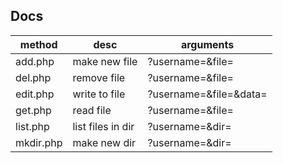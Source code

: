 ## Docs

| method        | desc              | arguments                                      |
| ------------- | ------------------|------------------------------------------------|
| add.php       | make new file     | ?username=<username>&file=<file>               |
| del.php       | remove file       | ?username=<username>&file=<file>               |
| edit.php      | write to file     | ?username=<username>&file=<file>&data=<base64> |
| get.php       | read file         | ?username=<username>&file=<file>               |
| list.php      | list files in dir | ?username=<username>&dir=<dir>                 |
| mkdir.php     | make new dir      | ?username=<username>&dir=<dir>                 |
